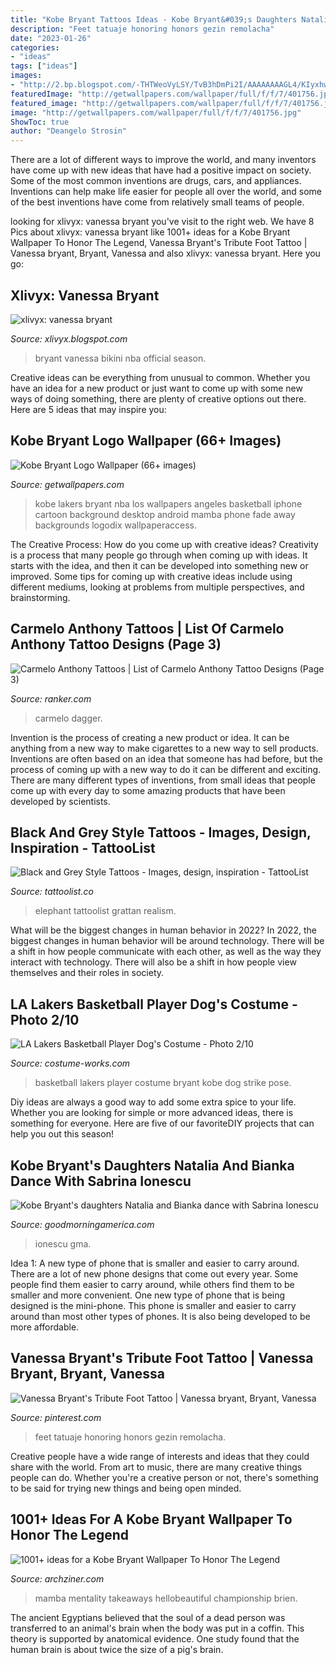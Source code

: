 ```yaml
---
title: "Kobe Bryant Tattoos Ideas - Kobe Bryant&#039;s Daughters Natalia And Bianka Dance With Sabrina Ionescu"
description: "Feet tatuaje honoring honors gezin remolacha"
date: "2023-01-26"
categories:
- "ideas"
tags: ["ideas"]
images:
- "http://2.bp.blogspot.com/-THTWeoVyLSY/TvB3hDmPi2I/AAAAAAAAGL4/KIyxhwQeIWU/s1600/Vanessa-Bryant-14.jpg"
featuredImage: "http://getwallpapers.com/wallpaper/full/f/f/7/401756.jpg"
featured_image: "http://getwallpapers.com/wallpaper/full/f/f/7/401756.jpg"
image: "http://getwallpapers.com/wallpaper/full/f/f/7/401756.jpg"
ShowToc: true
author: "Deangelo Strosin"
---
```



There are a lot of different ways to improve the world, and many inventors have come up with new ideas that have had a positive impact on society. Some of the most common inventions are drugs, cars, and appliances. Inventions can help make life easier for people all over the world, and some of the best inventions have come from relatively small teams of people.

	

		
looking for xlivyx: vanessa bryant you've visit to the right web. We have 8 Pics about xlivyx: vanessa bryant like 1001+ ideas for a Kobe Bryant Wallpaper To Honor The Legend, Vanessa Bryant&#039;s Tribute Foot Tattoo | Vanessa bryant, Bryant, Vanessa and also xlivyx: vanessa bryant. Here you go:
		
    
## Xlivyx: Vanessa Bryant

<img loading=lazy src="http://2.bp.blogspot.com/-THTWeoVyLSY/TvB3hDmPi2I/AAAAAAAAGL4/KIyxhwQeIWU/s1600/Vanessa-Bryant-14.jpg" onerror="this.onerror=null;this.src='https://tse1.mm.bing.net/th?id=OIP.H9PcBo-fJ2UiHEuhTb3ilQAAAA&amp;pid=15.1';" alt="xlivyx: vanessa bryant">

_Source: xlivyx.blogspot.com_

>bryant vanessa bikini nba official season. 

	

Creative ideas can be everything from unusual to common. Whether you have an idea for a new product or just want to come up with some new ways of doing something, there are plenty of creative options out there. Here are 5 ideas that may inspire you: 

    
## Kobe Bryant Logo Wallpaper (66+ Images)

<img loading=lazy src="http://getwallpapers.com/wallpaper/full/f/f/7/401756.jpg" onerror="this.onerror=null;this.src='https://tse3.mm.bing.net/th?id=OIP.UBRm_fjUBzPGt-H33lh6LAHaNK&amp;pid=15.1';" alt="Kobe Bryant Logo Wallpaper (66+ images)">

_Source: getwallpapers.com_

>kobe lakers bryant nba los wallpapers angeles basketball iphone cartoon background desktop android mamba phone fade away backgrounds logodix wallpaperaccess. 

	

The Creative Process: How do you come up with creative ideas?
Creativity is a process that many people go through when coming up with ideas. It starts with the idea, and then it can be developed into something new or improved. Some tips for coming up with creative ideas include using different mediums, looking at problems from multiple perspectives, and brainstorming.

    
## Carmelo Anthony Tattoos | List Of Carmelo Anthony Tattoo Designs (Page 3)

<img loading=lazy src="https://imgix.ranker.com/user_node_img/50018/1000342448/original/faces-with-a-dagger-photo-u2?w=650&amp;q=50&amp;fm=pjpg&amp;fit=crop&amp;crop=faces" onerror="this.onerror=null;this.src='https://tse2.mm.bing.net/th?id=OIP.aZqo-i0Wg9vBRZ8WNiuRGQHaLv&amp;pid=15.1';" alt="Carmelo Anthony Tattoos | List of Carmelo Anthony Tattoo Designs (Page 3)">

_Source: ranker.com_

>carmelo dagger. 

	

Invention is the process of creating a new product or idea. It can be anything from a new way to make cigarettes to a new way to sell products. Inventions are often based on an idea that someone has had before, but the process of coming up with a new way to do it can be different and exciting. There are many different types of inventions, from small ideas that people come up with every day to some amazing products that have been developed by scientists.

    
## Black And Grey Style Tattoos - Images, Design, Inspiration - TattooList

<img loading=lazy src="https://tattoolist.co/wp-content/uploads/2020/02/Animal-Elephant-Baby-Elephant-tattoo-768x768.jpg" onerror="this.onerror=null;this.src='https://tse4.mm.bing.net/th?id=OIP.VQtKvG3Au-MXWHTNzHIc7QHaHa&amp;pid=15.1';" alt="Black and Grey Style Tattoos - Images, design, inspiration - TattooList">

_Source: tattoolist.co_

>elephant tattoolist grattan realism. 

	

What will be the biggest changes in human behavior in 2022?
In 2022, the biggest changes in human behavior will be around technology. There will be a shift in how people communicate with each other, as well as the way they interact with technology. There will also be a shift in how people view themselves and their roles in society.

    
## LA Lakers Basketball Player Dog&#039;s Costume - Photo 2/10

<img loading=lazy src="http://photos.costume-works.com/full/kobe_bryant_la_lakers_basketball_player1.jpg" onerror="this.onerror=null;this.src='https://tse3.mm.bing.net/th?id=OIP.R8-OD2RSW7MB1MTLy_uPKgHaJ3&amp;pid=15.1';" alt="LA Lakers Basketball Player Dog&#039;s Costume - Photo 2/10">

_Source: costume-works.com_

>basketball lakers player costume bryant kobe dog strike pose. 

	

Diy ideas are always a good way to add some extra spice to your life. Whether you are looking for simple or more advanced ideas, there is something for everyone. Here are five of our favoriteDIY projects that can help you out this season!

    
## Kobe Bryant&#039;s Daughters Natalia And Bianka Dance With Sabrina Ionescu

<img loading=lazy src="https://s.abcnews.com/images/GMA/bryant-tik-tok-ht-jef-200615_1592231083237_hpMain_16x9_992.jpg" onerror="this.onerror=null;this.src='https://tse1.mm.bing.net/th?id=OIP.S_KFLEELSzMvSv9OVA8RewHaEK&amp;pid=15.1';" alt="Kobe Bryant&#039;s daughters Natalia and Bianka dance with Sabrina Ionescu">

_Source: goodmorningamerica.com_

>ionescu gma. 

	

Idea 1: A new type of phone that is smaller and easier to carry around.
There are a lot of new phone designs that come out every year. Some people find them easier to carry around, while others find them to be smaller and more convenient. One new type of phone that is being designed is the mini-phone. This phone is smaller and easier to carry around than most other types of phones. It is also being developed to be more affordable.

    
## Vanessa Bryant&#039;s Tribute Foot Tattoo | Vanessa Bryant, Bryant, Vanessa

<img loading=lazy src="https://i.pinimg.com/736x/30/2f/38/302f38ae2db43cbdd5789364fda2cd2a.jpg" onerror="this.onerror=null;this.src='https://tse4.mm.bing.net/th?id=OIP.DihqEfB5LBXRlKwbVIIUBwHaFg&amp;pid=15.1';" alt="Vanessa Bryant&#039;s Tribute Foot Tattoo | Vanessa bryant, Bryant, Vanessa">

_Source: pinterest.com_

>feet tatuaje honoring honors gezin remolacha. 

	

Creative people have a wide range of interests and ideas that they could share with the world. From art to music, there are many creative things people can do. Whether you're a creative person or not, there's something to be said for trying new things and being open minded.

    
## 1001+ Ideas For A Kobe Bryant Wallpaper To Honor The Legend

<img loading=lazy src="https://archziner.com/wp-content/uploads/2020/09/kobe-and-gigi-wallpaper-kobe-bryant-wearing-purple-leather-jacket-back-2-back-champions-standing-next-to-the-trophy.jpg" onerror="this.onerror=null;this.src='https://tse4.mm.bing.net/th?id=OIP.uCIyDLY7YsRO-ETgOKbMOAHaMJ&amp;pid=15.1';" alt="1001+ ideas for a Kobe Bryant Wallpaper To Honor The Legend">

_Source: archziner.com_

>mamba mentality takeaways hellobeautiful championship brien. 

	

The ancient Egyptians believed that the soul of a dead person was transferred to an animal's brain when the body was put in a coffin. This theory is supported by anatomical evidence. One study found that the human brain is about twice the size of a pig's brain.

